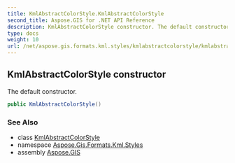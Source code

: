 ```yaml
---
title: KmlAbstractColorStyle.KmlAbstractColorStyle
second_title: Aspose.GIS for .NET API Reference
description: KmlAbstractColorStyle constructor. The default constructor.
type: docs
weight: 10
url: /net/aspose.gis.formats.kml.styles/kmlabstractcolorstyle/kmlabstractcolorstyle/
---
```

## KmlAbstractColorStyle constructor

The default constructor.

```csharp
public KmlAbstractColorStyle()
```

### See Also

* class [KmlAbstractColorStyle](../)
* namespace [Aspose.Gis.Formats.Kml.Styles](../../kmlabstractcolorstyle/)
* assembly [Aspose.GIS](../../../)


